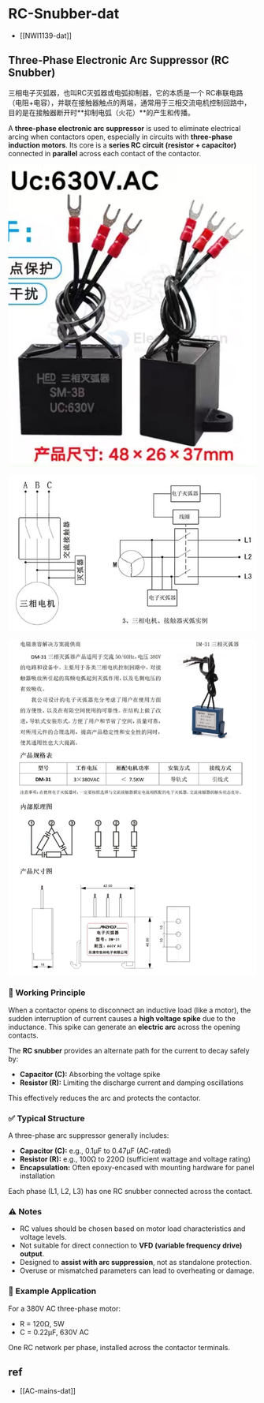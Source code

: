 
# RC-Snubber-dat

- [[NWI1139-dat]]




## Three-Phase Electronic Arc Suppressor (RC Snubber)

三相电子灭弧器，也叫RC灭弧器或电弧抑制器，它的本质是一个 RC串联电路（电阻+电容），并联在接触器触点的两端，通常用于三相交流电机控制回路中，目的是在接触器断开时**抑制电弧（火花）**的产生和传播。


A **three-phase electronic arc suppressor** is used to eliminate electrical arcing when contactors open, especially in circuits with **three-phase induction motors**. Its core is a **series RC circuit (resistor + capacitor)** connected in **parallel** across each contact of the contactor.

![](2025-07-09-01-57-46.png)

![](2025-07-09-01-58-05.png)

![](2025-07-09-01-58-23.png)

### 🔧 Working Principle

When a contactor opens to disconnect an inductive load (like a motor), the sudden interruption of current causes a **high voltage spike** due to the inductance. This spike can generate an **electric arc** across the opening contacts.

The **RC snubber** provides an alternate path for the current to decay safely by:
- **Capacitor (C):** Absorbing the voltage spike
- **Resistor (R):** Limiting the discharge current and damping oscillations

This effectively reduces the arc and protects the contactor.

### ✅ Typical Structure

A three-phase arc suppressor generally includes:
- **Capacitor (C):** e.g., 0.1μF to 0.47μF (AC-rated)
- **Resistor (R):** e.g., 100Ω to 220Ω (sufficient wattage and voltage rating)
- **Encapsulation:** Often epoxy-encased with mounting hardware for panel installation

Each phase (L1, L2, L3) has one RC snubber connected across the contact.

### ⚠️ Notes

- RC values should be chosen based on motor load characteristics and voltage levels.
- Not suitable for direct connection to **VFD (variable frequency drive) output**.
- Designed to **assist with arc suppression**, not as standalone protection.
- Overuse or mismatched parameters can lead to overheating or damage.

### 📘 Example Application

For a 380V AC three-phase motor:
- R = 120Ω, 5W
- C = 0.22μF, 630V AC

One RC network per phase, installed across the contactor terminals.



## ref 

- [[AC-mains-dat]]